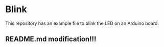 # Blink

This repository has an example file to blink the LED on an Arduino board.

## README.md modification!!!
